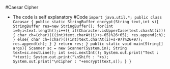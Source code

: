 #Caesar Cipher
- The code is self explanatory
#Code
`
import java.util.*;
public class Caeasar {
    public static StringBuffer encrypt(String text,int s){
        StringBuffer res=new StringBuffer();
        for(int i=0;i<text.length();i++){
            if(Character.isUpperCase(text.charAt(i))){
                char ch=(char)(((int)text.charAt(i)+s-65)%26+65);
                res.append(ch);
            }
            else{
                char ch=(char)(((int)text.charAt(i)+s-97)%26+97);
                res.append(ch);
            }
        }
        return res;
    }
    public static void main(String[] args){
        Scanner sc = new Scanner(System.in);
        String text=sc.nextLine();
        int s=sc.nextInt();
        System.out.print("Text : "+text);
        System.out.print("\nShift : "+s);
        System.out.print("\nCipher : "+encrypt(text,s));
    }
}
`
